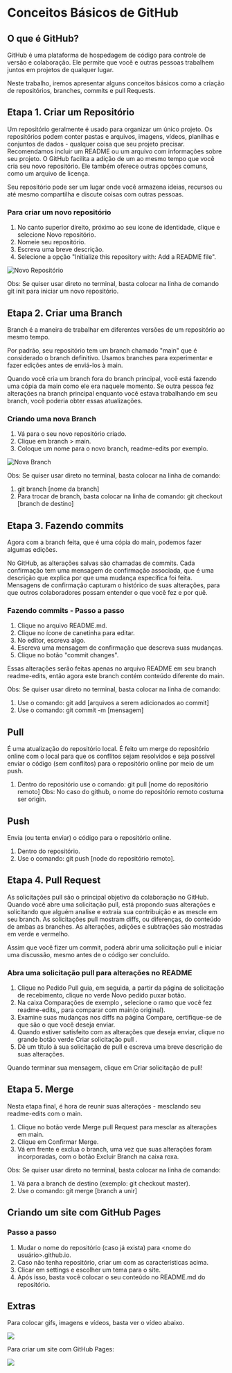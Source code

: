 # Conceitos Básicos de GitHub

## O que é GitHub?

GitHub é uma plataforma de hospedagem de código para controle de versão e colaboração. Ele permite que você e outras pessoas trabalhem juntos em projetos de qualquer lugar.

Neste trabalho, iremos apresentar alguns conceitos básicos como a criação de repositórios, branches, commits e pull Requests.

## Etapa 1. Criar um Repositório

Um repositório geralmente é usado para organizar um único projeto. Os repositórios podem conter pastas e arquivos, imagens, vídeos, planilhas e conjuntos de dados - qualquer coisa que seu projeto precisar. Recomendamos incluir um README ou um arquivo com informações sobre seu projeto. O GitHub facilita a adição de um ao mesmo tempo que você cria seu novo repositório. Ele também oferece outras opções comuns, como um arquivo de licença.

Seu repositório pode ser um lugar onde você armazena ideias, recursos ou até mesmo compartilha e discute coisas com outras pessoas.

### Para criar um novo repositório

1. No canto superior direito, próximo ao seu ícone de identidade, clique e selecione Novo repositório.
2. Nomeie seu repositório.
3. Escreva uma breve descrição.
4. Selecione a opção "Initialize this repository with: Add a README file".

![Novo Repositório](https://github.com/mariaeugeniamartins/mariaeugeniamartins.github.io/blob/main/novorepositorio.jpeg)

Obs: Se quiser usar direto no terminal, basta colocar na linha de comando git init para iniciar um novo repositório.

## Etapa 2. Criar uma Branch
Branch é a maneira de trabalhar em diferentes versões de um repositório ao mesmo tempo.

Por padrão, seu repositório tem um branch chamado "main" que é considerado o branch definitivo. Usamos branches para experimentar e fazer edições antes de enviá-los à main.

Quando você cria um branch fora do branch principal, você está fazendo uma cópia da main como ele era naquele momento. Se outra pessoa fez alterações na branch principal enquanto você estava trabalhando em seu branch, você poderia obter essas atualizações.

### Criando uma nova Branch

1. Vá para o seu novo repositório criado.
2. Clique em branch > main.
3. Coloque um nome para o novo branch, readme-edits por exemplo.

![Nova Branch](https://github.com/mariaeugeniamartins/mariaeugeniamartins.github.io/blob/main/readme-edits.gif)

Obs: Se quiser usar direto no terminal, basta colocar na linha de comando:
1. git branch [nome da branch]
2. Para trocar de branch, basta colocar na linha de comando: git checkout [branch de destino]

## Etapa 3. Fazendo commits 

Agora com a branch feita, que é uma cópia do main, podemos fazer algumas edições.

No GitHub, as alterações salvas são chamadas de commits. Cada confirmação tem uma mensagem de confirmação associada, que é uma descrição que explica por que uma mudança específica foi feita. Mensagens de confirmação capturam o histórico de suas alterações, para que outros colaboradores possam entender o que você fez e por quê.


### Fazendo commits - Passo a passo

1. Clique no arquivo README.md.
2. Clique no ícone de canetinha para editar.
3. No editor, escreva algo.
4. Escreva uma mensagem de confirmação que descreva suas mudanças.
5. Clique no botão "commit changes".

Essas alterações serão feitas apenas no arquivo README em seu branch readme-edits, então agora este branch contém conteúdo diferente do main.

Obs: Se quiser usar direto no terminal, basta colocar na linha de comando:
1. Use o comando: git add [arquivos a serem adicionados ao commit]
2. Use o comando: git commit -m [mensagem]

## Pull
É uma atualização do repositório local. É feito um merge do repositório online com o local para que os conflitos sejam resolvidos e seja possível enviar o código (sem conflitos) para o repositório online por meio de um push.

1. Dentro do repositório use o comando: git pull [nome do repositório remoto]
Obs: No caso do github, o nome do repositório remoto costuma ser origin.

## Push
Envia (ou tenta enviar) o código para o repositório online.

1. Dentro do repositório.
2. Use o comando: git push [node do repositório remoto].

## Etapa 4. Pull Request

As solicitações pull são o principal objetivo da colaboração no GitHub. Quando você abre uma solicitação pull, está propondo suas alterações e solicitando que alguém analise e extraia sua contribuição e as mescle em seu branch. As solicitações pull mostram diffs, ou diferenças, do conteúdo de ambas as branches. As alterações, adições e subtrações são mostradas em verde e vermelho.

Assim que você fizer um commit, poderá abrir uma solicitação pull e iniciar uma discussão, mesmo antes de o código ser concluído.

### Abra uma solicitação pull para alterações no README
1. Clique no  Pedido Pull guia, em seguida, a partir da página de solicitação de recebimento, clique no verde Novo pedido puxar botão.
2. Na caixa Comparações de exemplo , selecione o ramo que você fez readme-edits,, para comparar com main(o original).
3. Examine suas mudanças nos diffs na página Compare, certifique-se de que são o que você deseja enviar.
4. Quando estiver satisfeito com as alterações que deseja enviar, clique no grande botão verde Criar solicitação pull .
5. Dê um título à sua solicitação de pull e escreva uma breve descrição de suas alterações.

Quando terminar sua mensagem, clique em Criar solicitação de pull!

## Etapa 5. Merge
Nesta etapa final, é hora de reunir suas alterações - mesclando seu readme-edits com o main.

1. Clique no botão verde Merge pull Request para mesclar as alterações em main.
2. Clique em Confirmar Merge.
3. Vá em frente e exclua o branch, uma vez que suas alterações foram incorporadas, com o botão Excluir Branch na caixa roxa.

Obs: Se quiser usar direto no terminal, basta colocar na linha de comando:
1. Vá para a branch de destino (exemplo: git checkout master).
2. Use o comando: git merge [branch a unir]

## Criando um site com GitHub Pages
### Passo a passo

1. Mudar o nome do repositório (caso já exista) para <nome do usuário>.github.io.
2. Caso não tenha repositório, criar um com as características acima.
3. Clicar em settings e escolher um tema para o site.
4. Após isso, basta você colocar o seu conteúdo no README.md do repositório.

## Extras

Para colocar gifs, imagens e vídeos, basta ver o vídeo abaixo.

[![](http://img.youtube.com/vi/T70t3mDiwvg/0.jpg)](http://www.youtube.com/watch?v=T70t3mDiwvg "Vídeo - Ensinando a colocar imagem, gif, etc no GitHub")

Para criar um site com GitHub Pages: 

[![](http://img.youtube.com/vi/5B4bHSiOOO8/0.jpg)](http://www.youtube.com/watch?v=5B4bHSiOOO8 "Vídeo - Ensinando a criar um site no GitHub com GitHub Pages")

